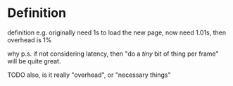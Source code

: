 # Definition

definition
e.g. originally need 1s to load the new page, now need 1.01s, then overhead is 1%

why
p.s. if not considering latency, then "do a *tiny* bit of thing per frame" will be quite great.

TODO also, is it really "overhead", or "necessary things"